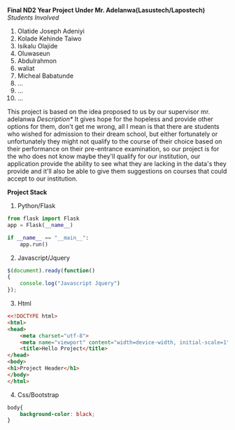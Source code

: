 **Final ND2 Year Project Under Mr. Adelanwa(Lasustech/Lapostech)**
*Students Involved*
1. Olatide Joseph Adeniyi
2. Kolade Kehinde Taiwo
3. Isikalu Olajide
4. Oluwaseun
5. Abdulrahmon
6. waliat
7. Micheal Babatunde
8. ...
9. ...
10. ...

This project is based on the idea proposed to us by our supervisor mr. adelanwa
*Description\**
It gives hope for the hopeless and provide other options for them, don't get me wrong, all I mean is that there are students who wished for admission to their dream school, but either fortunately or unfortunately they might not qualify to the course of their choice based on their performance on their pre-entrance examination, so our project is for the who does not know maybe they'll qualify for our institution, our application provide the ability to see what they are lacking in the data's they provide and it'll also be able to give them suggestions on courses that could accept to our institution.

**Project Stack**
1. Python/Flask
```python
from flask import Flask
app = Flask(__name__)

if __name__ == "__main__":
	app.run()
```
2. Javascript/Jquery
```js
$(document).ready(function()
{
	console.log("Javascript Jquery")
});
```
3. Html
```html
<<!DOCTYPE html>
<html>
<head>
	<meta charset="utf-8">
	<meta name="viewport" content="width=device-width, initial-scale=1">
	<title>Hello Project</title>
</head>
<body>
<h1>Project Header</h1>
</body>
</html>
```
4. Css/Bootstrap
```css
body{
	background-color: black;
}
```

